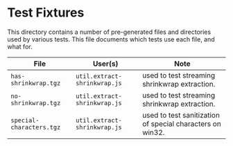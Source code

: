 # Test Fixtures

This directory contains a number of pre-generated files and directories used
by various tests. This file documents which tests use each file, and what for.

| File                      | User(s)                      | Note                                                      |
|---------------------------|------------------------------|-----------------------------------------------------------|
| `has-shrinkwrap.tgz`      | `util.extract-shrinkwrap.js` | used to test streaming shrinkwrap extraction.             |
| `no-shrinkwrap.tgz`       | `util.extract-shrinkwrap.js` | used to test streaming shrinkwrap extraction.             |
| `special-characters.tgz`  | `util.extract-shrinkwrap.js` | used to test sanitization of special characters on win32. |
